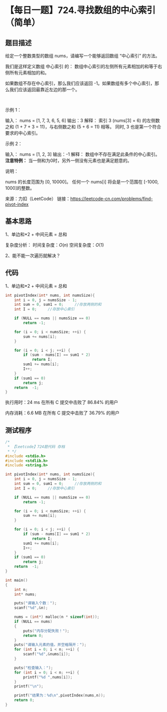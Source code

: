 # 【每日一题】724.寻找数组的中心索引（简单）

## 题目描述

给定一个整数类型的数组 nums，请编写一个能够返回数组 “中心索引” 的方法。

我们是这样定义数组 中心索引 的：
数组中心索引的左侧所有元素相加的和等于右侧所有元素相加的和。

如果数组不存在中心索引，那么我们应该返回 -1。如果数组有多个中心索引，那么我们应该返回最靠近左边的那一个。

 

示例 1：

输入：
nums = [1, 7, 3, 6, 5, 6]
输出：3
解释：
索引 3 (nums[3] = 6) 的左侧数之和 (1 + 7 + 3 = 11)，与右侧数之和 (5 + 6 = 11) 相等。
同时, 3 也是第一个符合要求的中心索引。

示例 2：

输入：
nums = [1, 2, 3]
输出：-1
解释：
数组中不存在满足此条件的中心索引。
 
**注意特例：**
当一侧和为0时，另外一侧没有元素也是满足题意的。

说明：

nums 的长度范围为 [0, 10000]。
任何一个 nums[i] 将会是一个范围在 [-1000, 1000]的整数。

来源：力扣（LeetCode）
链接：https://leetcode-cn.com/problems/find-pivot-index

## 基本思路

1、单边和*2 + 中间元素 = 总和

复杂度分析：
时间复杂度：$O(n)$
空间复杂度：$O(1)$

2、能不能一次遍历就解决？

## 代码

1、单边和*2 + 中间元素 = 总和

```c++
int pivotIndex(int* nums, int numsSize){
    int i = 0, j = numsSize - 1;
    int sum = 0, sum1 = 0;     //存放两侧的和
    int I = 0;     //存放中心索引

    if (NULL == nums || numsSize == 0)
        return -1;

    for (i = 0; i < numsSize; ++i) {
        sum += nums[i];
    }

    for (i = 0; i < j; ++i) {
        if (sum - nums[I] == sum1 * 2)
            return I;
        sum1 += nums[i];
        I++;
    }
    if (sum1 == 0)
        return j;
    return  -1;
}
```

执行用时：24 ms
在所有 C 提交中击败了 86.84% 的用户

内存消耗：6.6 MB
在所有 C 提交中击败了 36.79% 的用户


## 测试程序

```c++
/*
 * 【leetcode】724题代码 存档
 * */
#include <stdio.h>
#include <stdlib.h>
#include <string.h>

int pivotIndex(int* nums, int numsSize){
    int i = 0, j = numsSize - 1;
    int sum = 0, sum1 = 0;     //存放两侧的和
    int I = 0;     //存放中心索引

    if (NULL == nums || numsSize == 0)
        return -1;

    for (i = 0; i < numsSize; ++i) {
        sum += nums[i];
    }

    for (i = 0; i < j; ++i) {
        if (sum - nums[I] == sum1 * 2)
            return I;
        sum1 += nums[i];
        I++;
    }
    if (sum1 == 0)
        return j;
    return  -1;
}

int main()
{
    int n;
    int* nums;

    puts("请输入个数：");
    scanf("%d",&n);

    nums = (int*) malloc(n * sizeof(int));
    if (NULL == nums)
    {
        puts("内存分配失败！");
        return 0;
    }
    puts("请输入元素的值，并空格隔开：");
    for (int i = 0; i < n; ++i) {
        scanf("%d",&nums[i]);
    }

    puts("检查输入：");
    for (int i = 0; i < n; ++i) {
        printf("%d ",nums[i]);
    }
    printf("\n");

    printf("结果为：%d\n",pivotIndex(nums,n));
    return 0;
}
```